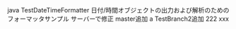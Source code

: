 java
TestDateTimeFormatter
日付/時間オブジェクトの出力および解析のためのフォーマッタサンプル
サーバーで修正
master追加 a
TestBranch2追加 222
xxx

